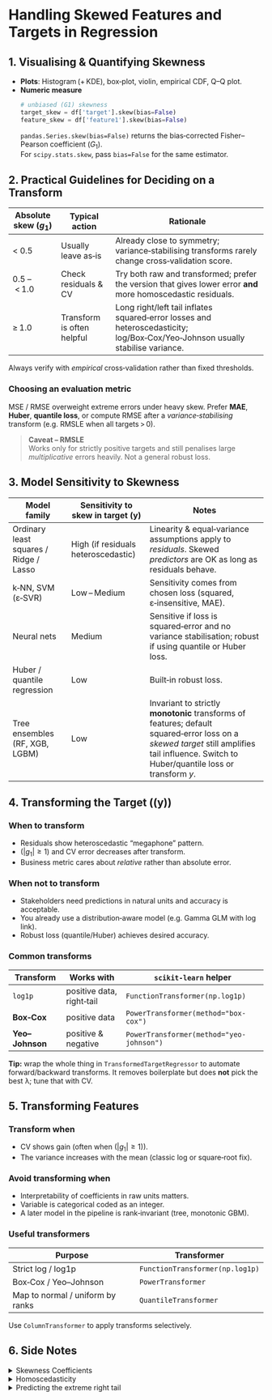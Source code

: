 
# Handling Skewed Features and Targets in Regression

## 1. Visualising & Quantifying Skewness

- **Plots**: Histogram (+ KDE), box‑plot, violin, empirical CDF, Q–Q plot.
- **Numeric measure**  
  ```python
  # unbiased (G1) skewness
  target_skew = df['target'].skew(bias=False)
  feature_skew = df['feature1'].skew(bias=False)
  ```
  `pandas.Series.skew(bias=False)` returns the bias‑corrected Fisher–Pearson coefficient $(G_{1}$).  
  For `scipy.stats.skew`, pass `bias=False` for the same estimator.

## 2. Practical Guidelines for Deciding on a Transform

| Absolute skew ($g_1$) | Typical action | Rationale |
|---------------------------|----------------|-----------|
| < 0.5 | Usually leave as‑is | Already close to symmetry; variance‑stabilising transforms rarely change cross‑validation score. |
| 0.5 – < 1.0 | Check residuals & CV | Try both raw and transformed; prefer the version that gives lower error **and** more homoscedastic residuals. |
| ≥ 1.0 | Transform is often helpful | Long right/left tail inflates squared‑error losses and heteroscedasticity; log/Box‑Cox/Yeo‑Johnson usually stabilise variance. |

Always verify with *empirical* cross‑validation rather than fixed thresholds.

### Choosing an evaluation metric

MSE / RMSE overweight extreme errors under heavy skew.  Prefer **MAE**, **Huber**, **quantile loss**, or compute RMSE after a *variance‑stabilising* transform (e.g. RMSLE when all targets > 0).

> **Caveat – RMSLE**  
> Works only for strictly positive targets and still penalises large *multiplicative* errors heavily. Not a general robust loss.

## 3. Model Sensitivity to Skewness

| Model family | Sensitivity to skew in **target** \(y\) | Notes |
|--------------|-----------------------------------------|-------|
| Ordinary least squares / Ridge / Lasso | High (if residuals heteroscedastic) | Linearity & equal‑variance assumptions apply to *residuals*. Skewed *predictors* are OK as long as residuals behave. |
| k‑NN, SVM (ε‑SVR) | Low – Medium | Sensitivity comes from chosen loss (squared, ε‑insensitive, MAE). |
| Neural nets | Medium | Sensitive if loss is squared‑error and no variance stabilisation; robust if using quantile or Huber loss. |
| Huber / quantile regression | Low | Built‑in robust loss. |
| Tree ensembles (RF, XGB, LGBM) | Low | Invariant to strictly **monotonic** transforms of features; default squared‑error loss on a *skewed target* still amplifies tail influence. Switch to Huber/quantile loss or transform *y*. |

## 4. Transforming the **Target** (\(y\))

### When to transform

- Residuals show heteroscedastic “megaphone” pattern.
- $(|g_{1}| ≥ 1)$ and CV error decreases after transform.
- Business metric cares about *relative* rather than absolute error.

### When **not** to transform

- Stakeholders need predictions in natural units and accuracy is acceptable.
- You already use a distribution‑aware model (e.g. Gamma GLM with log link).
- Robust loss (quantile/Huber) achieves desired accuracy.

### Common transforms

| Transform | Works with | `scikit‑learn` helper |
|-----------|------------|-----------------------|
| `log1p`   | positive data, right‑tail | `FunctionTransformer(np.log1p)` |
| **Box‑Cox** | positive data | `PowerTransformer(method="box-cox")` |
| **Yeo–Johnson** | positive & negative | `PowerTransformer(method="yeo-johnson")` |

**Tip:** wrap the whole thing in `TransformedTargetRegressor` to automate forward/backward transforms.  It removes boilerplate but does **not** pick the best λ; tune that with CV.

## 5. Transforming **Features**

### Transform when

- CV shows gain (often when $(|g_{1}| ≥ 1)$).
- The variance increases with the mean (classic log or square‑root fix).

### Avoid transforming when

- Interpretability of coefficients in raw units matters.
- Variable is categorical coded as an integer.
- A later model in the pipeline is rank‑invariant (tree, monotonic GBM).

### Useful transformers

| Purpose | Transformer |
|---------|-------------|
| Strict log / log1p | `FunctionTransformer(np.log1p)` |
| Box‑Cox / Yeo–Johnson | `PowerTransformer` |
| Map to normal / uniform by ranks | `QuantileTransformer` |

Use `ColumnTransformer` to apply transforms selectively.

## 6. Side Notes

<details>
<summary>Skewness Coefficients</summary>

*(Formulas identical to the original; omitted for brevity.)*
</details>

<details>
<summary>Homoscedasticity</summary>

- Homoscedastic: constant residual variance \( \operatorname{Var}(\epsilon_i)=\sigma^2 \).  
- Heteroscedastic: residual spread varies with \(\hat{y}\) or a predictor.  
- Diagnose with residual‑vs‑fitted plots, Breusch–Pagan, White, Goldfeld–Quandt tests.  
- Remedies: transform \(y\), robust/quantile loss, Weighted Least Squares, tree ensembles.
</details>

<details>
<summary>Predicting the extreme right tail</summary>

- Transform $(y)$ (`log` / `Box‑Cox`).  
- Use quantile loss (LightGBM, XGBoost) or Quantile Regression Forest.  
- Two‑stage "luxury vs regular" model if domain warrants different mechanisms.
</details>


